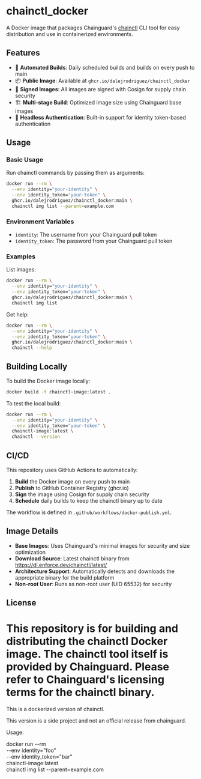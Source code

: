 # chainctl_docker

A Docker image that packages Chainguard's [chainctl](https://edu.chainguard.dev/chainguard/chainctl/) CLI tool for easy distribution and use in containerized environments.

## Features

- 🔄 **Automated Builds**: Daily scheduled builds and builds on every push to main
- 📦 **Public Image**: Available at `ghcr.io/dalejrodriguez/chainctl_docker`
- 🔐 **Signed Images**: All images are signed with Cosign for supply chain security
- 🏗️ **Multi-stage Build**: Optimized image size using Chainguard base images
- 🔑 **Headless Authentication**: Built-in support for identity token-based authentication

## Usage

### Basic Usage

Run chainctl commands by passing them as arguments:

```bash
docker run --rm \
  --env identity="your-identity" \
  --env identity_token="your-token" \
  ghcr.io/dalejrodriguez/chainctl_docker:main \
  chainctl img list --parent=example.com
```

### Environment Variables

- `identity`: The username from your Chainguard pull token
- `identity_token`: The password from your Chainguard pull token

### Examples

List images:
```bash
docker run --rm \
  --env identity="your-identity" \
  --env identity_token="your-token" \
  ghcr.io/dalejrodriguez/chainctl_docker:main \
  chainctl img list
```

Get help:
```bash
docker run --rm \
  --env identity="your-identity" \
  --env identity_token="your-token" \
  ghcr.io/dalejrodriguez/chainctl_docker:main \
  chainctl --help
```

## Building Locally

To build the Docker image locally:

```bash
docker build -t chainctl-image:latest .
```

To test the local build:

```bash
docker run --rm \
  --env identity="your-identity" \
  --env identity_token="your-token" \
  chainctl-image:latest \
  chainctl --version
```

## CI/CD

This repository uses GitHub Actions to automatically:

1. **Build** the Docker image on every push to main
2. **Publish** to GitHub Container Registry (ghcr.io)
3. **Sign** the image using Cosign for supply chain security
4. **Schedule** daily builds to keep the chainctl binary up to date

The workflow is defined in `.github/workflows/docker-publish.yml`.

## Image Details

- **Base Images**: Uses Chainguard's minimal images for security and size optimization
- **Download Source**: Latest chainctl binary from https://dl.enforce.dev/chainctl/latest/
- **Architecture Support**: Automatically detects and downloads the appropriate binary for the build platform
- **Non-root User**: Runs as non-root user (UID 65532) for security

## License

This repository is for building and distributing the chainctl Docker image. The chainctl tool itself is provided by Chainguard. Please refer to Chainguard's licensing terms for the chainctl binary.
=======
This is a dockerized version of chainctl. 

This version is a side project and not an official release from chainguard. 

Usage:

 docker run --rm \
   --env identity="foo" \
   --env identity_token="bar" \
   chainctl-image:latest \
  chainctl img list --parent=example.com

